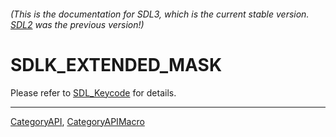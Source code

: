 ###### (This is the documentation for SDL3, which is the current stable version. [SDL2](https://wiki.libsdl.org/SDL2/) was the previous version!)
# SDLK_EXTENDED_MASK

Please refer to [SDL_Keycode](SDL_Keycode) for details.

----
[CategoryAPI](CategoryAPI), [CategoryAPIMacro](CategoryAPIMacro)

